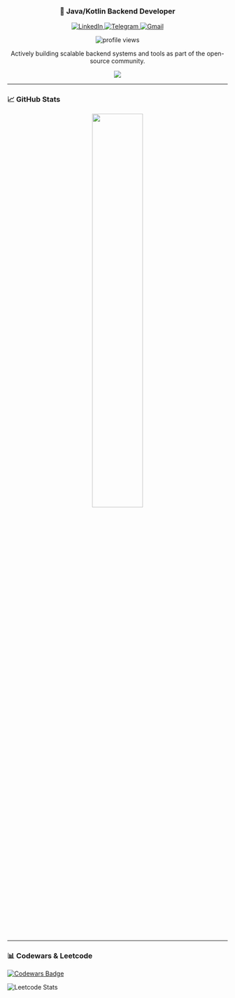 <h3 align="center">🚀 Java/Kotlin Backend Developer</h3>

<p align="center">
  <!-- LinkedIn -->
  <a href="https://linkedin.com/in/sleepkqq" target="_blank">
    <img src="https://img.shields.io/badge/LinkedIn-%230077B5.svg?style=flat-square&logo=linkedin&logoColor=white" alt="LinkedIn">
  </a>
  <!-- Telegram -->
  <a href="https://t.me/sleepkqq" target="_blank">
    <img src="https://img.shields.io/badge/Telegram-26A5E4.svg?style=flat-square&logo=telegram&logoColor=white" alt="Telegram">
  </a>
  <!-- Email -->
  <a href="mailto:sleepkqq@gmail.com" target="_blank">
    <img src="https://img.shields.io/badge/Gmail-D14836?style=flat-square&logo=gmail&logoColor=white" alt="Gmail">
  </a>
</p>

<p align="center">
  <img src="https://komarev.com/ghpvc/?username=sleepkqq&label=Profile%20views&color=0e75b6&style=flat-square" alt="profile views" />
</p>

<p align="center">
  Actively building scalable backend systems and tools as part of the open-source community.
</p>

<p align="center">
  <a href="https://github.com/solo-leveling-org">
    <img src="https://img.shields.io/badge/Organization-solo--leveling--org-8A2BE2?style=flat-square&logo=github&logoColor=white" />
  </a>
</p>

---

### 📈 GitHub Stats

<div align="center">
  <!-- GitHub Stats -->
  <img src="https://github-readme-stats.vercel.app/api?username=sleepkqq&show_icons=true&theme=radical&count_private=true&include_all_commits=true&border_radius=10&bg_color=0d1117" width="48%" />
</div>

---

### 📊 Codewars & Leetcode

[![Codewars Badge](https://www.codewars.com/users/sleepkqq/badges/large)](https://www.codewars.com/users/sleepkqq)

![Leetcode Stats](https://leetcard.jacoblin.cool/sleepkqq)
